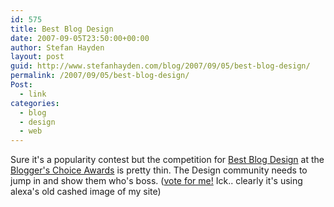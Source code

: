 ```yaml
---
id: 575
title: Best Blog Design
date: 2007-09-05T23:50:00+00:00
author: Stefan Hayden
layout: post
guid: http://www.stefanhayden.com/blog/2007/09/05/best-blog-design/
permalink: /2007/09/05/best-blog-design/
Post:
  - link
categories:
  - blog
  - design
  - web
---
```

<p>Sure it's a popularity contest but the competition for <a href="http://www.bloggerschoiceawards.com/categories/29">Best Blog Design</a> at the <a href="http://www.bloggerschoiceawards.com">Blogger's Choice Awards</a> is pretty thin. The Design community needs to jump in and show them who's boss. (<a href="http://www.bloggerschoiceawards.com/blogs/show/27314">vote for me!</a> Ick.. clearly it's using alexa's old cashed image of my site)
</p>
